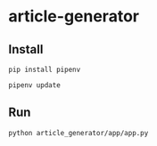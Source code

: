 # article-generator
## Install
`pip install pipenv`

`pipenv update`

## Run
`python article_generator/app/app.py`
